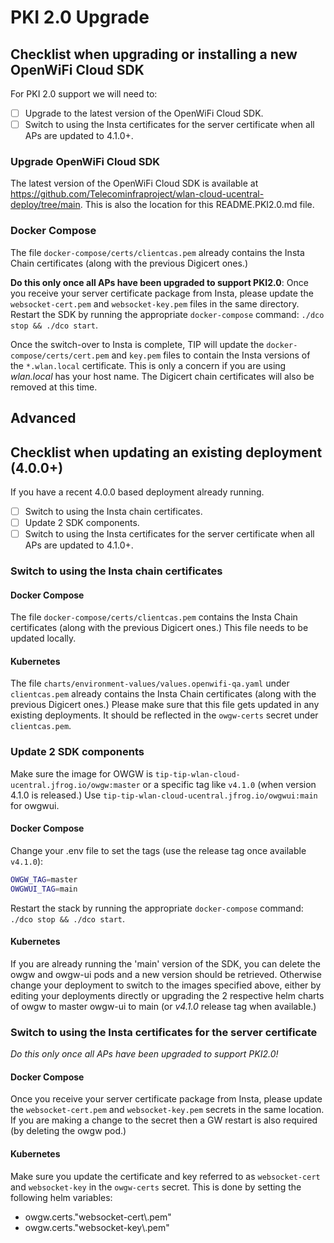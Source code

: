 # PKI 2.0 Upgrade

## Checklist when upgrading or installing a new OpenWiFi Cloud SDK
For PKI 2.0 support we will need to:
- [ ] Upgrade to the latest version of the OpenWiFi Cloud SDK.
- [ ] Switch to using the Insta certificates for the server certificate when all APs are updated to 4.1.0+.

### Upgrade OpenWiFi Cloud SDK
The latest version of the OpenWiFi Cloud SDK is available at https://github.com/Telecominfraproject/wlan-cloud-ucentral-deploy/tree/main. This is also the location for this README.PKI2.0.md file.

### Docker Compose
The file `docker-compose/certs/clientcas.pem` already contains the Insta Chain certificates (along with the previous Digicert ones.)

**Do this only once all APs have been upgraded to support PKI2.0**:
Once you receive your server certificate package from Insta, please update the `websocket-cert.pem` and `websocket-key.pem` files in the same directory.
Restart the SDK by running the appropriate `docker-compose` command: `./dco stop && ./dco start`.

Once the switch-over to Insta is complete, TIP will update the `docker-compose/certs/cert.pem` and `key.pem` files to contain the Insta versions of the `*.wlan.local` certificate. This is only a concern if you are using *wlan.local* has your host name. The Digicert chain certificates will also be removed at this time.

## Advanced

## Checklist when updating an existing deployment (4.0.0+)
If you have a recent 4.0.0 based deployment already running.
- [ ] Switch to using the Insta chain certificates.
- [ ] Update 2 SDK components.
- [ ] Switch to using the Insta certificates for the server certificate when all APs are updated to 4.1.0+.

### Switch to using the Insta chain certificates

#### Docker Compose
The file `docker-compose/certs/clientcas.pem` contains the Insta Chain certificates (along with the previous Digicert ones.) This file needs to be updated locally.

#### Kubernetes
The file `charts/environment-values/values.openwifi-qa.yaml` under `clientcas.pem` already contains the Insta Chain certificates (along with the previous Digicert ones.) Please make sure that this file gets updated in any existing deployments. It should be reflected in the `owgw-certs` secret under `clientcas.pem`.

### Update 2 SDK components
Make sure the image for OWGW is `tip-tip-wlan-cloud-ucentral.jfrog.io/owgw:master` or a specific tag like `v4.1.0` (when version 4.1.0 is released.)
Use `tip-tip-wlan-cloud-ucentral.jfrog.io/owgwui:main` for owgwui.

#### Docker Compose
Change your .env file to set the tags (use the release tag once available `v4.1.0`):
```bash
OWGW_TAG=master
OWGWUI_TAG=main
```
Restart the stack by running the appropriate `docker-compose` command: `./dco stop && ./dco start`.

#### Kubernetes
If you are already running the 'main' version of the SDK, you can delete the owgw and owgw-ui pods and a new version should be retrieved. Otherwise change your deployment to switch to the images specified above, either by editing your deployments directly or upgrading the 2 respective helm charts of owgw to master owgw-ui to main (or *v4.1.0* release tag when available.)

### Switch to using the Insta certificates for the server certificate
*Do this only once all APs have been upgraded to support PKI2.0!*

#### Docker Compose
Once you receive your server certificate package from Insta, please update the `websocket-cert.pem` and `websocket-key.pem` secrets in the same location. If you are making a change to the secret then a GW restart is also required (by deleting the owgw pod.)

#### Kubernetes
Make sure you update the certificate and key referred to as `websocket-cert` and `websocket-key` in the `owgw-certs` secret. This is done by setting the following helm variables:
- owgw.certs."websocket-cert\\.pem"
- owgw.certs."websocket-key\\.pem"
